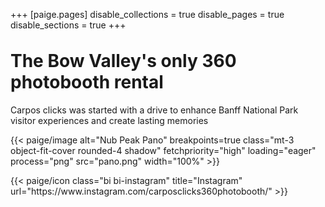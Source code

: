 +++
[paige.pages]
disable_collections = true
disable_pages = true
disable_sections = true
+++

<h1 class="fw-bold h1 text-center" style="margin-top: 2rem">The Bow Valley's only 360 photobooth rental</h1>

<div class="container-fluid">
    <div class="justify-content-center row">
        <div class="col col-auto col-lg-8 px-0">
            <p class="lead mb-0 text-center">Carpos clicks was started with a drive to enhance Banff National Park visitor experiences and create lasting memories</p>
        </div>
    </div>
</div> 

{{< paige/image alt="Nub Peak Pano" breakpoints=true class="mt-3 object-fit-cover rounded-4 shadow" fetchpriority="high" loading="eager" process="png" src="pano.png" width="100%" >}}

<div class="column-gap-3 d-flex display-6 justify-content-center">
    {{< paige/icon class="bi bi-instagram" title="Instagram" url="https://www.instagram.com/carposclicks360photobooth/" >}}
</div>
